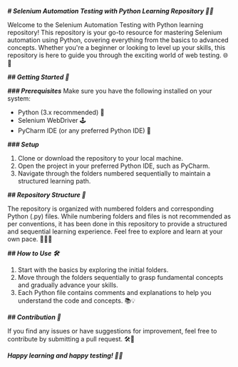 _**# Selenium Automation Testing with Python Learning Repository 🐍🚀**_

Welcome to the Selenium Automation Testing with Python learning repository! This repository is your go-to resource for mastering Selenium automation using Python, covering everything from the basics to advanced concepts. Whether you're a beginner or looking to level up your skills, this repository is here to guide you through the exciting world of web testing. 🌐🤖

_**## Getting Started 🚀**_

_**### Prerequisites**_
Make sure you have the following installed on your system:
- Python (3.x recommended) 🐍
- Selenium WebDriver 🕹️
- PyCharm IDE (or any preferred Python IDE) 🚀

_**### Setup**_
1. Clone or download the repository to your local machine.
2. Open the project in your preferred Python IDE, such as PyCharm.
3. Navigate through the folders numbered sequentially to maintain a structured learning path.

_**## Repository Structure 📂**_

The repository is organized with numbered folders and corresponding Python (.py) files. While numbering folders and files is not recommended as per conventions, it has been done in this repository to provide a structured and sequential learning experience. Feel free to explore and learn at your own pace. 🏃‍♂️💨

_**## How to Use 🛠️**_

1. Start with the basics by exploring the initial folders.
2. Move through the folders sequentially to grasp fundamental concepts and gradually advance your skills.
3. Each Python file contains comments and explanations to help you understand the code and concepts. 📚💡

_**## Contribution 🤝**_

If you find any issues or have suggestions for improvement, feel free to contribute by submitting a pull request. 🛠️🚀

_**Happy learning and happy testing! 🚀🎉**_
